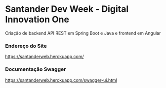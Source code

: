 # Santander Dev Week - Digital Innovation One

Criação de backend API REST em Spring Boot e Java e frontend em Angular
### Endereço do Site
https://santanderweb.herokuapp.com/
### Documentação Swagger
https://santanderweb.herokuapp.com/swagger-ui.html
